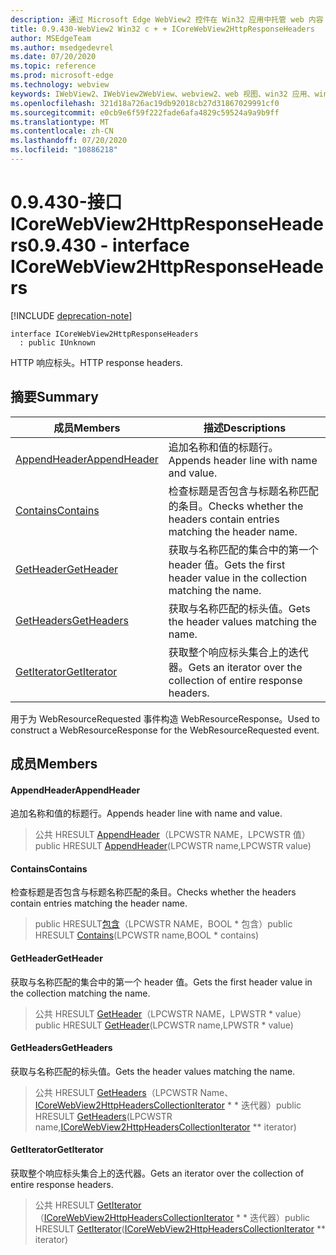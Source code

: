 ```yaml
---
description: 通过 Microsoft Edge WebView2 控件在 Win32 应用中托管 web 内容
title: 0.9.430-WebView2 Win32 c + + ICoreWebView2HttpResponseHeaders
author: MSEdgeTeam
ms.author: msedgedevrel
ms.date: 07/20/2020
ms.topic: reference
ms.prod: microsoft-edge
ms.technology: webview
keywords: IWebView2、IWebView2WebView、webview2、web 视图、win32 应用、win32、edge、ICoreWebView2、ICoreWebView2Host、浏览器控件、边缘 html
ms.openlocfilehash: 321d18a726ac19db92018cb27d31867029991cf0
ms.sourcegitcommit: e0cb9e6f59f222fade6afa4829c59524a9a9b9ff
ms.translationtype: MT
ms.contentlocale: zh-CN
ms.lasthandoff: 07/20/2020
ms.locfileid: "10886218"
---
```

# <span data-ttu-id="ea3ec-104">0.9.430-接口 ICoreWebView2HttpResponseHeaders</span><span class="sxs-lookup"><span data-stu-id="ea3ec-104">0.9.430 - interface ICoreWebView2HttpResponseHeaders</span></span> 

[!INCLUDE [deprecation-note](../../includes/deprecation-note.md)]

```
interface ICoreWebView2HttpResponseHeaders
  : public IUnknown
```

<span data-ttu-id="ea3ec-105">HTTP 响应标头。</span><span class="sxs-lookup"><span data-stu-id="ea3ec-105">HTTP response headers.</span></span>

## <span data-ttu-id="ea3ec-106">摘要</span><span class="sxs-lookup"><span data-stu-id="ea3ec-106">Summary</span></span>

 <span data-ttu-id="ea3ec-107">成员</span><span class="sxs-lookup"><span data-stu-id="ea3ec-107">Members</span></span>                        | <span data-ttu-id="ea3ec-108">描述</span><span class="sxs-lookup"><span data-stu-id="ea3ec-108">Descriptions</span></span>
--------------------------------|---------------------------------------------
[<span data-ttu-id="ea3ec-109">AppendHeader</span><span class="sxs-lookup"><span data-stu-id="ea3ec-109">AppendHeader</span></span>](#appendheader) | <span data-ttu-id="ea3ec-110">追加名称和值的标题行。</span><span class="sxs-lookup"><span data-stu-id="ea3ec-110">Appends header line with name and value.</span></span>
[<span data-ttu-id="ea3ec-111">Contains</span><span class="sxs-lookup"><span data-stu-id="ea3ec-111">Contains</span></span>](#contains) | <span data-ttu-id="ea3ec-112">检查标题是否包含与标题名称匹配的条目。</span><span class="sxs-lookup"><span data-stu-id="ea3ec-112">Checks whether the headers contain entries matching the header name.</span></span>
[<span data-ttu-id="ea3ec-113">GetHeader</span><span class="sxs-lookup"><span data-stu-id="ea3ec-113">GetHeader</span></span>](#getheader) | <span data-ttu-id="ea3ec-114">获取与名称匹配的集合中的第一个 header 值。</span><span class="sxs-lookup"><span data-stu-id="ea3ec-114">Gets the first header value in the collection matching the name.</span></span>
[<span data-ttu-id="ea3ec-115">GetHeaders</span><span class="sxs-lookup"><span data-stu-id="ea3ec-115">GetHeaders</span></span>](#getheaders) | <span data-ttu-id="ea3ec-116">获取与名称匹配的标头值。</span><span class="sxs-lookup"><span data-stu-id="ea3ec-116">Gets the header values matching the name.</span></span>
[<span data-ttu-id="ea3ec-117">GetIterator</span><span class="sxs-lookup"><span data-stu-id="ea3ec-117">GetIterator</span></span>](#getiterator) | <span data-ttu-id="ea3ec-118">获取整个响应标头集合上的迭代器。</span><span class="sxs-lookup"><span data-stu-id="ea3ec-118">Gets an iterator over the collection of entire response headers.</span></span>

<span data-ttu-id="ea3ec-119">用于为 WebResourceRequested 事件构造 WebResourceResponse。</span><span class="sxs-lookup"><span data-stu-id="ea3ec-119">Used to construct a WebResourceResponse for the WebResourceRequested event.</span></span>

## <span data-ttu-id="ea3ec-120">成员</span><span class="sxs-lookup"><span data-stu-id="ea3ec-120">Members</span></span>

#### <span data-ttu-id="ea3ec-121">AppendHeader</span><span class="sxs-lookup"><span data-stu-id="ea3ec-121">AppendHeader</span></span> 

<span data-ttu-id="ea3ec-122">追加名称和值的标题行。</span><span class="sxs-lookup"><span data-stu-id="ea3ec-122">Appends header line with name and value.</span></span>

> <span data-ttu-id="ea3ec-123">公共 HRESULT [AppendHeader](#appendheader)（LPCWSTR NAME，LPCWSTR 值）</span><span class="sxs-lookup"><span data-stu-id="ea3ec-123">public HRESULT [AppendHeader](#appendheader)(LPCWSTR name,LPCWSTR value)</span></span>

#### <span data-ttu-id="ea3ec-124">Contains</span><span class="sxs-lookup"><span data-stu-id="ea3ec-124">Contains</span></span> 

<span data-ttu-id="ea3ec-125">检查标题是否包含与标题名称匹配的条目。</span><span class="sxs-lookup"><span data-stu-id="ea3ec-125">Checks whether the headers contain entries matching the header name.</span></span>

> <span data-ttu-id="ea3ec-126">public HRESULT[包含](#contains)（LPCWSTR NAME，BOOL \* 包含）</span><span class="sxs-lookup"><span data-stu-id="ea3ec-126">public HRESULT [Contains](#contains)(LPCWSTR name,BOOL \* contains)</span></span>

#### <span data-ttu-id="ea3ec-127">GetHeader</span><span class="sxs-lookup"><span data-stu-id="ea3ec-127">GetHeader</span></span> 

<span data-ttu-id="ea3ec-128">获取与名称匹配的集合中的第一个 header 值。</span><span class="sxs-lookup"><span data-stu-id="ea3ec-128">Gets the first header value in the collection matching the name.</span></span>

> <span data-ttu-id="ea3ec-129">公共 HRESULT [GetHeader](#getheader)（LPCWSTR NAME，LPWSTR \* value）</span><span class="sxs-lookup"><span data-stu-id="ea3ec-129">public HRESULT [GetHeader](#getheader)(LPCWSTR name,LPWSTR \* value)</span></span>

#### <span data-ttu-id="ea3ec-130">GetHeaders</span><span class="sxs-lookup"><span data-stu-id="ea3ec-130">GetHeaders</span></span> 

<span data-ttu-id="ea3ec-131">获取与名称匹配的标头值。</span><span class="sxs-lookup"><span data-stu-id="ea3ec-131">Gets the header values matching the name.</span></span>

> <span data-ttu-id="ea3ec-132">公共 HRESULT [GetHeaders](#getheaders)（LPCWSTR Name、[ICoreWebView2HttpHeadersCollectionIterator](ICoreWebView2HttpHeadersCollectionIterator.md) \* \* 迭代器）</span><span class="sxs-lookup"><span data-stu-id="ea3ec-132">public HRESULT [GetHeaders](#getheaders)(LPCWSTR name,[ICoreWebView2HttpHeadersCollectionIterator](ICoreWebView2HttpHeadersCollectionIterator.md) \*\* iterator)</span></span>

#### <span data-ttu-id="ea3ec-133">GetIterator</span><span class="sxs-lookup"><span data-stu-id="ea3ec-133">GetIterator</span></span> 

<span data-ttu-id="ea3ec-134">获取整个响应标头集合上的迭代器。</span><span class="sxs-lookup"><span data-stu-id="ea3ec-134">Gets an iterator over the collection of entire response headers.</span></span>

> <span data-ttu-id="ea3ec-135">公共 HRESULT [GetIterator](#getiterator)（[ICoreWebView2HttpHeadersCollectionIterator](ICoreWebView2HttpHeadersCollectionIterator.md) \* \* 迭代器）</span><span class="sxs-lookup"><span data-stu-id="ea3ec-135">public HRESULT [GetIterator](#getiterator)([ICoreWebView2HttpHeadersCollectionIterator](ICoreWebView2HttpHeadersCollectionIterator.md) \*\* iterator)</span></span>

